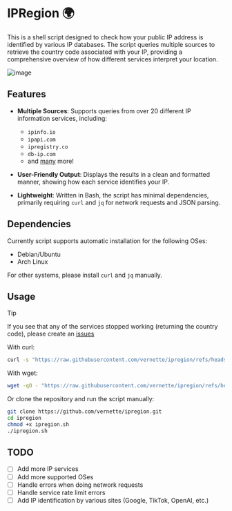 # IPRegion 🌍

This is a shell script designed to check how your public IP address is identified by various IP databases. The script queries multiple sources to retrieve the country code associated with your IP, providing a comprehensive overview of how different services interpret your location.

![image](https://i.imgur.com/7Tj4Usc.png)

## Features

- **Multiple Sources**: Supports queries from over 20 different IP information services, including:
  - `ipinfo.io`
  - `ipapi.com`
  - `ipregistry.co`
  - `db-ip.com`
  - and [many](https://github.com/vernette/ipregion/blob/master/ipregion.sh#L6) more!

- **User-Friendly Output**: Displays the results in a clean and formatted manner, showing how each service identifies your IP.

- **Lightweight**: Written in Bash, the script has minimal dependencies, primarily requiring `curl` and `jq` for network requests and JSON parsing.

## Dependencies

Currently script supports automatic installation for the following OSes:

- Debian/Ubuntu
- Arch Linux

For other systems, please install `curl` and `jq` manually.

## Usage

> [!TIP]
> If you see that any of the services stopped working (returning the country code), please create an [issues](https://github.com/vernette/ipregion/issues)

With curl:

```bash
curl -s "https://raw.githubusercontent.com/vernette/ipregion/refs/heads/master/ipregion.sh" | bash
```

With wget:

```bash
wget -qO - "https://raw.githubusercontent.com/vernette/ipregion/refs/heads/master/ipregion.sh" | bash
```

Or clone the repository and run the script manually:

```bash
git clone https://github.com/vernette/ipregion.git
cd ipregion
chmod +x ipregion.sh
./ipregion.sh
```

## TODO

- [ ] Add more IP services
- [ ] Add more supported OSes
- [ ] Handle errors when doing network requests
- [ ] Handle service rate limit errors
- [ ] Add IP identification by various sites (Google, TikTok, OpenAI, etc.)
